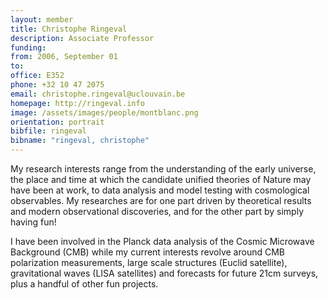 ```yaml
---
layout: member
title: Christophe Ringeval
description: Associate Professor
funding:
from: 2006, September 01
to:
office: E352
phone: +32 10 47 2075
email: christophe.ringeval@uclouvain.be
homepage: http://ringeval.info
image: /assets/images/people/montblanc.png
orientation: portrait
bibfile: ringeval
bibname: "ringeval, christophe"
---
```


My research interests range from the understanding of the early
universe, the place and time at which the candidate unified theories
of Nature may have been at work, to data analysis and model testing
with cosmological observables. My researches are for one part driven
by theoretical results and modern observational discoveries, and for
the other part by simply having fun!

I have been involved in the Planck data analysis of the Cosmic
Microwave Background (CMB) while my current interests revolve around
CMB polarization measurements, large scale structures (Euclid
satellite), gravitational waves (LISA satellites) and forecasts for
future 21cm surveys, plus a handful of other fun projects.

